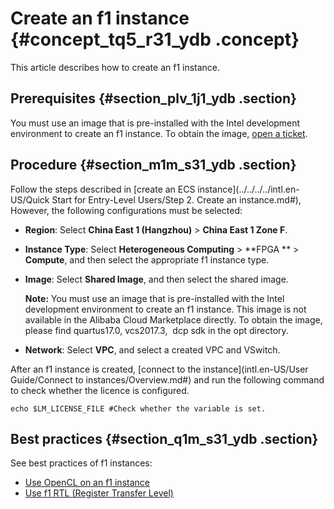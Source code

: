 # Create an f1 instance {#concept_tq5_r31_ydb .concept}

This article describes how to create an f1 instance.

## Prerequisites {#section_plv_1j1_ydb .section}

You must use an image that is pre-installed with the Intel development environment to create an f1 instance. To obtain the image, [open a ticket](https://workorder-intl.console.aliyun.com/#/ticket/createIndex).

## Procedure {#section_m1m_s31_ydb .section}

Follow the steps described in [create an ECS instance](../../../../intl.en-US/Quick Start for Entry-Level Users/Step 2. Create an instance.md#), However, the following configurations must be selected:

-   **Region**: Select **China East 1 \(Hangzhou\)** \> **China East 1 Zone F**.
-   **Instance Type**: Select **Heterogeneous Computing** \> **FPGA ** \> **Compute**, and then select the appropriate f1 instance type.
-   **Image**: Select **Shared Image**, and then select the shared image.

    **Note:** You must use an image that is pre-installed with the Intel development environment to create an f1 instance. This image is not available in the Alibaba Cloud Marketplace directly. To obtain the image, please find quartus17.0, vcs2017.3,  dcp sdk in the opt directory.

-   **Network**: Select **VPC**, and select a created VPC and VSwitch.

After an f1 instance is created, [connect to the instance](intl.en-US/User Guide/Connect to instances/Overview.md#) and run the following command to check whether the licence is configured.

```
echo $LM_LICENSE_FILE #Check whether the variable is set.
```

## Best practices {#section_q1m_s31_ydb .section}

See best practices of f1 instances:

-   [Use OpenCL on an f1 instance](https://www.alibabacloud.com/help/doc-detail/61410.htm)
-   [Use f1 RTL \(Register Transfer Level\)](https://www.alibabacloud.com/help/doc-detail/61412.htm)

